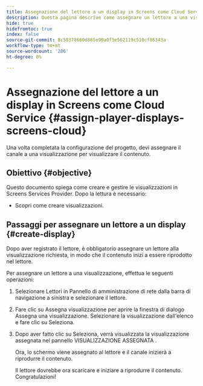 ```yaml
---
title: Assegnazione del lettore a un display in Screens come Cloud Service
description: Questa pagina descrive come assegnare un lettore a una visualizzazione in Screens come Cloud Service.
hide: true
hidefromtoc: true
index: false
source-git-commit: 8c58378660d865e90a0f5e562119c510cf86343a
workflow-type: tm+mt
source-wordcount: '206'
ht-degree: 0%

---
```



# Assegnazione del lettore a un display in Screens come Cloud Service {#assign-player-displays-screens-cloud}

Una volta completata la configurazione del progetto, devi assegnare il canale a una visualizzazione per visualizzare il contenuto.

## Obiettivo {#objective}

Questo documento spiega come creare e gestire le visualizzazioni in Screens Services Provider. Dopo la lettura è necessario:

* Scopri come creare visualizzazioni.

## Passaggi per assegnare un lettore a un display {#create-display}

Dopo aver registrato il lettore, è obbligatorio assegnare un lettore alla visualizzazione richiesta, in modo che il contenuto inizi a essere riprodotto nel lettore.

Per assegnare un lettore a una visualizzazione, effettua le seguenti operazioni:

1. Selezionare Lettori in Pannello di amministrazione di rete dalla barra di navigazione a sinistra e selezionare il lettore.

1. Fare clic su Assegna visualizzazione per aprire la finestra di dialogo Assegna una visualizzazione. Selezionare la visualizzazione dall&#39;elenco e fare clic su Seleziona.

1. Dopo aver fatto clic su Seleziona, verrà visualizzata la visualizzazione assegnata nel pannello VISUALIZZAZIONE ASSEGNATA .

   Ora, lo schermo viene assegnato al lettore e il canale inizierà a riprodurre il contenuto.

   Il lettore dovrebbe ora scaricare e iniziare a riprodurre il contenuto. Congratulazioni!
